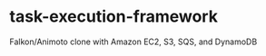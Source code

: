 task-execution-framework
========================

Falkon/Animoto clone with Amazon EC2, S3, SQS, and DynamoDB
